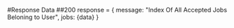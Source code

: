 #Response Data
##200
response = {
  message: "Index Of All Accepted Jobs Beloning to User",
  jobs: {data}
}
